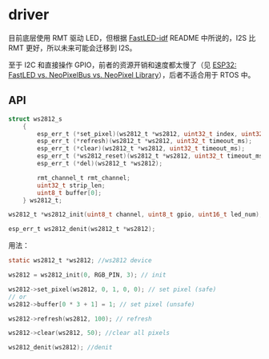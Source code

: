 # driver

目前底层使用 RMT 驱动 LED，但根据 [FastLED-idf](https://github.com/bbulkow/FastLED-idf) README 中所说的，I2S 比 RMT 更好，所以未来可能会迁移到 I2S。

至于 I2C 和直接操作 GPIO，前者的资源开销和速度都太慢了（见 [ESP32: FastLED vs. NeoPixelBus vs. NeoPixel Library](https://blog.ja-ke.tech/2019/06/02/neopixel-performance.html)），后者不适合用于 RTOS 中。

## API

```c
struct ws2812_s
    {
        esp_err_t (*set_pixel)(ws2812_t *ws2812, uint32_t index, uint32_t red, uint32_t green, uint32_t blue);
        esp_err_t (*refresh)(ws2812_t *ws2812, uint32_t timeout_ms);
        esp_err_t (*clear)(ws2812_t *ws2812, uint32_t timeout_ms);
        esp_err_t (*ws2812_reset)(ws2812_t *ws2812, uint32_t timeout_ms);       
        esp_err_t (*del)(ws2812_t *ws2812);

        rmt_channel_t rmt_channel;
        uint32_t strip_len;
        uint8_t buffer[0];
    } ws2812_t;

ws2812_t *ws2812_init(uint8_t channel, uint8_t gpio, uint16_t led_num);

esp_err_t ws2812_denit(ws2812_t *ws2812);
```

用法：

```c
static ws2812_t *ws2812; //ws2812 device

ws2812 = ws2812_init(0, RGB_PIN, 3); // init

ws2812->set_pixel(ws2812, 0, 1, 0, 0); // set pixel (safe)
// or
ws2812->buffer[0 * 3 + 1] = 1; // set pixel (unsafe)

ws2812->refresh(ws2812, 100); // refresh

ws2812->clear(ws2812, 50); //clear all pixels

ws2812_denit(ws2812); //denit 
```
